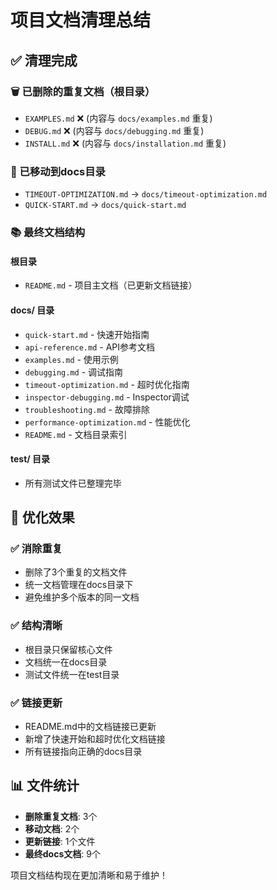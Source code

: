 # 项目文档清理总结

## ✅ 清理完成

### 🗑️ 已删除的重复文档（根目录）

- `EXAMPLES.md` ❌ (内容与 `docs/examples.md` 重复)
- `DEBUG.md` ❌ (内容与 `docs/debugging.md` 重复)
- `INSTALL.md` ❌ (内容与 `docs/installation.md` 重复)

### 📁 已移动到docs目录

- `TIMEOUT-OPTIMIZATION.md` → `docs/timeout-optimization.md`
- `QUICK-START.md` → `docs/quick-start.md`

### 📚 最终文档结构

#### 根目录

- `README.md` - 项目主文档（已更新文档链接）

#### docs/ 目录

- `quick-start.md` - 快速开始指南
- `api-reference.md` - API参考文档
- `examples.md` - 使用示例
- `debugging.md` - 调试指南
- `timeout-optimization.md` - 超时优化指南
- `inspector-debugging.md` - Inspector调试
- `troubleshooting.md` - 故障排除
- `performance-optimization.md` - 性能优化
- `README.md` - 文档目录索引

#### test/ 目录

- 所有测试文件已整理完毕

## 🎯 优化效果

### ✅ 消除重复

- 删除了3个重复的文档文件
- 统一文档管理在docs目录下
- 避免维护多个版本的同一文档

### ✅ 结构清晰

- 根目录只保留核心文件
- 文档统一在docs目录
- 测试文件统一在test目录

### ✅ 链接更新

- README.md中的文档链接已更新
- 新增了快速开始和超时优化文档链接
- 所有链接指向正确的docs目录

## 📊 文件统计

- **删除重复文档**: 3个
- **移动文档**: 2个
- **更新链接**: 1个文件
- **最终docs文档**: 9个

项目文档结构现在更加清晰和易于维护！
